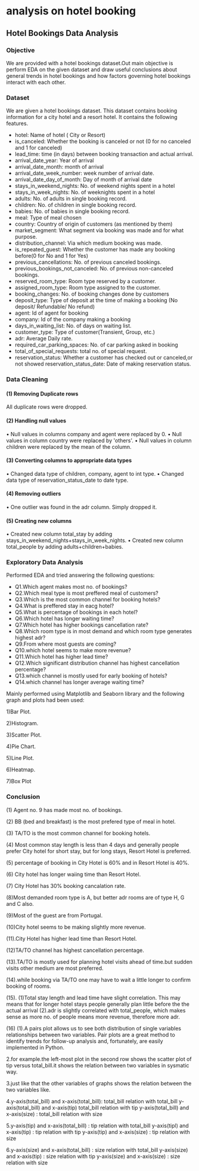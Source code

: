 # analysis on hotel booking 

## Hotel Bookings Data Analysis

### Objective

We are provided with a hotel bookings dataset.Out main objective is perform EDA on the given dataset and draw useful 
conclusions about general trends in hotel bookings and how factors governing hotel bookings interact with each other.

### Dataset

We are given a hotel bookings dataset. This dataset contains booking information for a city hotel and a resort hotel. It contains the following features.
- hotel: Name of hotel ( City or Resort)
- is_canceled: Whether the booking is canceled or not (0 for no canceled and 1 for canceled)
- lead_time: time (in days) between booking transaction and actual arrival.
- arrival_date_year: Year of arrival
- arrival_date_month: month of arrival
- arrival_date_week_number: week number of arrival date.
- arrival_date_day_of_month: Day of month of arrival date
- stays_in_weekend_nights: No. of weekend nights spent in a hotel
- stays_in_week_nights: No. of weeknights spent in a hotel
- adults: No. of adults in single booking record.
- children: No. of children in single booking record.
- babies: No. of babies in single booking record. 
- meal: Type of meal chosen 
- country: Country of origin of customers (as mentioned by them)
- market_segment: What segment via booking was made and for what purpose.
- distribution_channel: Via which medium booking was made.
- is_repeated_guest: Whether the customer has made any booking before(0 for No and 1 for 
                     Yes)
- previous_cancellations: No. of previous canceled bookings.
- previous_bookings_not_canceled: No. of previous non-canceled bookings.
- reserved_room_type: Room type reserved by a customer.
- assigned_room_type: Room type assigned to the customer.
- booking_changes: No. of booking changes done by customers
- deposit_type: Type of deposit at the time of making a booking (No deposit/ Refundable/ No refund)
- agent: Id of agent for booking
- company: Id of the company making a booking
- days_in_waiting_list: No. of days on waiting list.
- customer_type: Type of customer(Transient, Group, etc.)
- adr: Average Daily rate.
- required_car_parking_spaces: No. of car parking asked in booking
- total_of_special_requests: total no. of special request.
- reservation_status: Whether a customer has checked out or canceled,or not showed 
reservation_status_date: Date of making reservation status.

### Data Cleaning 

#### (1) Removing Duplicate rows
All duplicate rows were dropped.

#### (2) Handling null values
•	Null values in columns company and agent were replaced by 0.
•	Null values in column country were replaced by 'others'.
•	Null values in column children were replaced by the mean of the column.

#### (3) Converting columns to appropriate data types
•	Changed data type of children, company, agent to int type.
•	Changed data type of reservation_status_date to date type.

#### (4) Removing outliers
•	One outlier was found in the adr column. Simply dropped it.

#### (5) Creating new columns
•	Created new column total_stay by adding stays_in_weekend_nights+stays_in_week_nights.
•	Created new column total_people by adding adults+children+babies.

### Exploratory Data Analysis

Performed EDA and tried answering the following questions:
-	Q1.Which agent makes most no. of bookings?
-	Q2.Which meal type is most preffered meal of customers?
-	Q3.Which is the most common channel for booking hotels?
-	Q4.What is preffered stay in eacg hotel?
-	Q5.What is percentage of bookings in each hotel?
-	Q6.Which hotel has longer waiting time?
-	Q7.Which hotel has higher bookings cancellation rate?
-	Q8.Which room type is in most demand and which room type generates highest adr?
-	Q9.From where most guests are coming?
-	Q10.which hotel seems to make more revenue?
-	Q11.Which hotel has higher lead time?
-	Q12.Which significant distribution channel has highest cancellation percentage?
-	Q13.which channel is mostly used for early booking of hotels?
-	Q14.which channel has longer average waiting time?

Mainly performed using Matplotlib and Seaborn library and the following graph and plots had been used:

1)Bar Plot.

2)Histogram.

3)Scatter Plot.

4)Pie Chart.

5)Line Plot.

6)Heatmap.

7)Box Plot


### Conclusion

(1) Agent no. 9 has made most no. of bookings.

(2) BB (bed and breakfast) is the most prefered type of meal in hotel.  

(3) TA/TO is the most common channel for booking hotels.

(4) Most common stay length is less than 4 days and generally people prefer City hotel for short stay, but for long stays, Resort Hotel is preferred.

(5) percentage of booking in City Hotel is 60% and in Resort Hotel is 40%.

(6) City hotel has longer waiing time than Resort Hotel.

(7) City Hotel has 30% booking cancalation rate.

(8)Most demanded room type is A, but better adr rooms are of type H, G and C also.

(9)Most of the guest are from Portugal.

(10)City hotel seems to be making slightly more revenue.

(11).City Hotel has higher lead time than Resort Hotel.

(12)TA/TO channel has highest cancellation percentage.

(13).TA/TO is mostly used for planning hotel visits ahead of time.but sudden visits other medium are most preferred.

(14).while booking via TA/TO one may have to wait a little longer to confirm booking of rooms.

(15). (1)Total stay length and lead time have slight correlation. This may means that for longer hotel stays people generally plan little before the the actual arrival (2).adr is slightly correlated with total_people, which makes sense as more no. of people means more revenue, therefore more adr.

(16) (1).A pairs plot allows us to see both distribution of single variables relationships between two variables. Pair plots 
are a great method to identify trends for follow-up analysis and, fortunately, are easily implemented in Python.

2.for example.the left-most plot in the second row shows the scatter plot of tip versus total_bill.it shows the relation between two variables in sysmatic way.

3.just like that the other variables of graphs shows the relation between the two variables like.

4.y-axis(total_bill) and x-axis(total_bill): total_bill relation with total_bill y-axis(total_bill) and x-axis(tip) total_bill relation with tip y-axis(total_bill) and x-axis(size) : total_bill relation with size

5.y-axis(tip) and x-axis(total_bill) : tip relation with total_bill y-axis(tipl) and x-axis(tip) : tip relation with tip y-axis(tip) and x-axis(size) : tip relation with size

6.y-axis(size) and x-axis(total_bill) : size relation with total_bill y-axis(size) and x-axis(tip) : size relation with tip y-axis(size) and x-axis(size) : size relation with size

